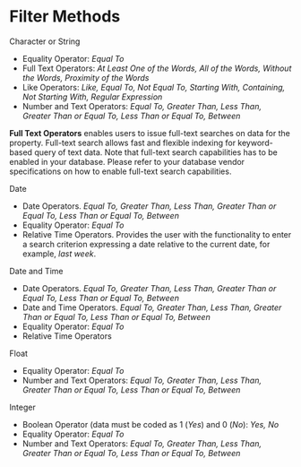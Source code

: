 # Filter Methods

Character or String

*   Equality Operator: _Equal To_
*   Full Text Operators: _At Least One of the Words, All of the Words, Without the Words, Proximity of the Words_
*   Like Operators: _Like, Equal To, Not Equal To, Starting With, Containing, Not Starting With, Regular Expression_
*   Number and Text Operators: _Equal To, Greater Than, Less Than, Greater Than or Equal To, Less Than or Equal To, Between_

**Full Text Operators** enables users to issue full-text searches on data for the property. Full-text search allows fast and flexible indexing for keyword-based query of text data. Note that full-text search capabilities has to be enabled in your database. Please refer to your database vendor specifications on how to enable full-text search capabilities.

Date

*   Date Operators. _Equal To, Greater Than, Less Than, Greater Than or Equal To, Less Than or Equal To, Between_
*   Equality Operator: _Equal To_
*   Relative Time Operators. Provides the user with the functionality to enter a search criterion expressing a date relative to the current date, for example, _last week_.

Date and Time

*   Date Operators. _Equal To, Greater Than, Less Than, Greater Than or Equal To, Less Than or Equal To, Between_
*   Date and Time Operators. _Equal To, Greater Than, Less Than, Greater Than or Equal To, Less Than or Equal To, Between_
*   Equality Operator: _Equal To_
*   Relative Time Operators

Float

*   Equality Operator: _Equal To_
*   Number and Text Operators: _Equal To, Greater Than, Less Than, Greater Than or Equal To, Less Than or Equal To, Between_

Integer

*   Boolean Operator (data must be coded as 1 (_Yes_) and 0 (_No_): _Yes, No_
*   Equality Operator: _Equal To_
*   Number and Text Operators: _Equal To, Greater Than, Less Than, Greater Than or Equal To, Less Than or Equal To, Between_